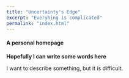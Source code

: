 ```yaml
---
title: "Uncertainty's Edge"
excerpt: "Everyhing is complicated"
permalink: "index.html"
---
```


#### A personal homepage

**Hopefully I can write some words here**

I want to describe something, but it is difficult.